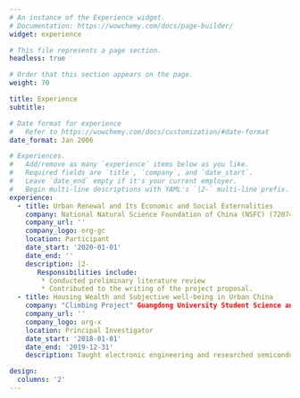 ```yaml
---
# An instance of the Experience widget.
# Documentation: https://wowchemy.com/docs/page-builder/
widget: experience

# This file represents a page section.
headless: true

# Order that this section appears on the page.
weight: 70

title: Experience
subtitle:

# Date format for experience
#   Refer to https://wowchemy.com/docs/customization/#date-format
date_format: Jan 2006

# Experiences.
#   Add/remove as many `experience` items below as you like.
#   Required fields are `title`, `company`, and `date_start`.
#   Leave `date_end` empty if it's your current employer.
#   Begin multi-line descriptions with YAML's `|2-` multi-line prefix.
experience:
  - title: Urban Renewal and Its Economic and Social Externalities
    company: National Natural Science Foundation of China (NSFC) (72074097)
    company_url: ''
    company_logo: org-gc
    location: Participant
    date_start: '2020-01-01'
    date_end: ''
    description: |2-
       Responsibilities include:
        * Conducted preliminary literature review 
        * Contributed to the writing of the project proposal.
  - title: Housing Wealth and Subjective well-being in Urban China
    company: "Climbing Project" Guangdong University Student Science and Technology Innovation Cultivation Special Fund Project (pdjhb0069)
    company_url: ''
    company_logo: org-x
    location: Principal Investigator
    date_start: '2018-01-01'
    date_end: '2019-12-31'
    description: Taught electronic engineering and researched semiconductor physics.

design:
  columns: '2'
---
```

